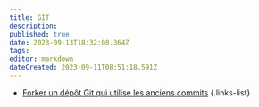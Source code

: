 ```yaml
---
title: GIT
description: 
published: true
date: 2023-09-13T18:32:08.364Z
tags: 
editor: markdown
dateCreated: 2023-09-11T08:51:18.591Z
---
```


- [Forker un dépôt Git qui utilise les anciens commits](/GIT/Fork-Ancien-Commit)
{.links-list}
